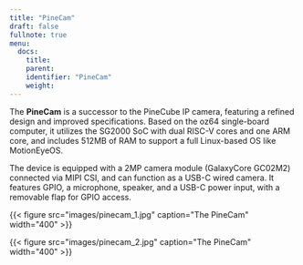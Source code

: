 ```yaml
---
title: "PineCam"
draft: false
fullnote: true
menu:
  docs:
    title:
    parent:
    identifier: "PineCam"
    weight:
---
```


The **PineCam** is a successor to the PineCube IP camera, featuring a refined design and improved specifications. Based on the oz64 single-board computer, it utilizes the SG2000 SoC with dual RISC-V cores and one ARM core, and includes 512MB of RAM to support a full Linux-based OS like MotionEyeOS. 

The device is equipped with a 2MP camera module (GalaxyCore GC02M2) connected via MIPI CSI, and can function as a USB-C wired camera. It features GPIO, a microphone, speaker, and a USB-C power input, with a removable flap for GPIO access.


{{< figure src="images/pinecam_1.jpg" caption="The PineCam" width="400" >}}

{{< figure src="images/pinecam_2.jpg" caption="The PineCam" width="400" >}}
